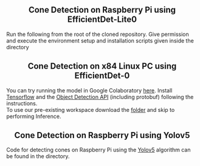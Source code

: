 ## <div align="center">Cone Detection on Raspberry Pi using EfficientDet-Lite0</div>
Run the following from the root of the cloned repository. Give permission and execute the environment setup and installation scripts given inside the directory

## <div align="center">Cone Detection on x84 Linux PC using EfficientDet-0</div>
You can try running the model in Google Colaboratory [here](data/Notebook/EfficientDet_0.ipynb). Install [Tensorflow](https://www.tensorflow.org/install) and the [Object Detection API](https://tensorflow-object-detection-api-tutorial.readthedocs.io/en/latest/) (including protobuf) following the instructions.<br> To use our pre-existing workspace download the [folder](https://drive.google.com/drive/folders/15Ox6XZGKtxiFpEPpOfzffWUlkTCKG4vx?usp=sharing) and skip to performing Inference. 

## <div align="center">Cone Detection on Raspberry Pi using Yolov5</div>
Code for detecting cones on Raspberry Pi using the [Yolov5](https://github.com/ultralytics/yolov5) algorithm can be found in the directory. <br>